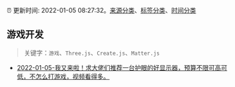 :alarm_clock: 更新时间: 2022-01-05 08:27:32。[来源分类](../README.md)、[标签分类](../TAGS.md)、[时间分类](../TIMELINE.md)

## 游戏开发


> 关键字：`游戏`、`Three.js`、`Create.js`、`Matter.js`



- [2022-01-05-我又来啦！求大佬们推荐一台护眼的好显示器，预算不限可高可低，不怎么打游戏，视频看得多。](https://www.v2ex.com/t/826360) 